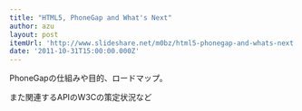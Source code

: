 ```yaml
---
title: "HTML5, PhoneGap and What's Next"
author: azu
layout: post
itemUrl: 'http://www.slideshare.net/m0bz/html5-phonegap-and-whats-next'
date: '2011-10-31T15:00:00.000Z'
---
```

PhoneGapの仕組みや目的、ロードマップ。

また関連するAPIのW3Cの策定状況など
